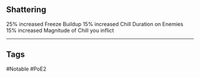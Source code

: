 ## Shattering
25% increased Freeze Buildup
15% increased Chill Duration on Enemies
15% increased Magnitude of Chill you inflict

---
## Tags
#Notable
#PoE2
